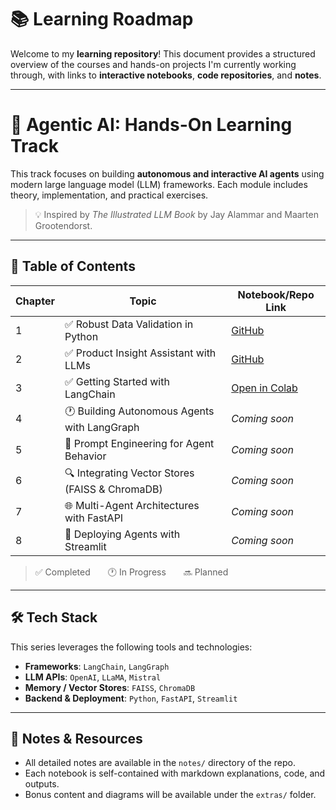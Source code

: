 # 📚 Learning Roadmap

Welcome to my **learning repository**! This document provides a structured overview of the courses and hands-on projects I'm currently working through, with links to **interactive notebooks**, **code repositories**, and **notes**.

---

# 🤖 Agentic AI: Hands-On Learning Track

This track focuses on building **autonomous and interactive AI agents** using modern large language model (LLM) frameworks. Each module includes theory, implementation, and practical exercises.

> 💡 Inspired by *The Illustrated LLM Book* by Jay Alammar and Maarten Grootendorst.

---

## 📘 Table of Contents

| Chapter | Topic                                          | Notebook/Repo Link |
|---------|------------------------------------------------|--------------------|
| 1       | ✅ Robust Data Validation in Python            | [GitHub](https://github.com/Nahidzeinali-web/1-Agentic-AI-Course/tree/main) |
| 2       | ✅ Product Insight Assistant with LLMs         | [GitHub](https://github.com/Nahidzeinali-web/Product-Price-Finder-with-LLMs) |
| 3       | ✅ Getting Started with LangChain              | [Open in Colab](https://colab.research.google.com/) |
| 4       | 🕐 Building Autonomous Agents with LangGraph   | _Coming soon_ |
| 5       | 🧠 Prompt Engineering for Agent Behavior       | _Coming soon_ |
| 6       | 🔍 Integrating Vector Stores (FAISS & ChromaDB)| _Coming soon_ |
| 7       | 🌐 Multi-Agent Architectures with FastAPI      | _Coming soon_ |
| 8       | 🚀 Deploying Agents with Streamlit             | _Coming soon_ |

> ✅ Completed  🕐 In Progress  🔜 Planned

---

## 🛠️ Tech Stack

This series leverages the following tools and technologies:

- **Frameworks**: `LangChain`, `LangGraph`
- **LLM APIs**: `OpenAI`, `LLaMA`, `Mistral`
- **Memory / Vector Stores**: `FAISS`, `ChromaDB`
- **Backend & Deployment**: `Python`, `FastAPI`, `Streamlit`

---

## 📝 Notes & Resources

- All detailed notes are available in the `notes/` directory of the repo.
- Each notebook is self-contained with markdown explanations, code, and outputs.
- Bonus content and diagrams will be available under the `extras/` folder.



